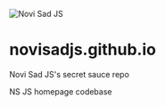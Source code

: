 ![Novi Sad JS](https://raw.githubusercontent.com/novisadjs/novisadjs.github.io/master/logo.png)

# novisadjs.github.io

Novi Sad JS's secret sauce repo

NS JS homepage codebase
